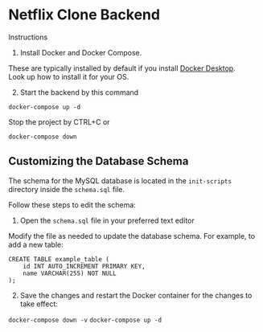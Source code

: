 # Netflix Clone Backend

Instructions
1. Install Docker and Docker Compose.

These are typically installed by default if you install [Docker Desktop](https://www.docker.com/products/docker-desktop/). 
<br>
Look up how to install it for your OS.

2. Start the backend by this command

```docker-compose up -d```

Stop the project by CTRL+C or 

```docker-compose down```

## Customizing the Database Schema
The schema for the MySQL database is located in the ```init-scripts``` directory inside the ```schema.sql``` file. 

Follow these steps to edit the schema:

1. Open the ```schema.sql``` file in your preferred text editor

Modify the file as needed to update the database schema. For example, to add a new table:

```
CREATE TABLE example_table (
    id INT AUTO_INCREMENT PRIMARY KEY,
    name VARCHAR(255) NOT NULL
);
```
2. Save the changes and restart the Docker container for the changes to take effect:

```docker-compose down -v```
```docker-compose up -d```

